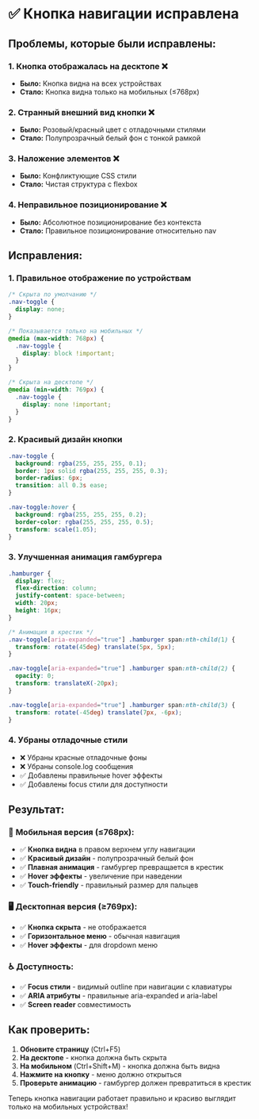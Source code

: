 # ✅ Кнопка навигации исправлена

## Проблемы, которые были исправлены:

### 1. **Кнопка отображалась на десктопе** ❌
- **Было:** Кнопка видна на всех устройствах
- **Стало:** Кнопка видна только на мобильных (≤768px)

### 2. **Странный внешний вид кнопки** ❌
- **Было:** Розовый/красный цвет с отладочными стилями
- **Стало:** Полупрозрачный белый фон с тонкой рамкой

### 3. **Наложение элементов** ❌
- **Было:** Конфликтующие CSS стили
- **Стало:** Чистая структура с flexbox

### 4. **Неправильное позиционирование** ❌
- **Было:** Абсолютное позиционирование без контекста
- **Стало:** Правильное позиционирование относительно nav

## Исправления:

### 1. **Правильное отображение по устройствам**

```css
/* Скрыта по умолчанию */
.nav-toggle {
  display: none;
}

/* Показывается только на мобильных */
@media (max-width: 768px) {
  .nav-toggle {
    display: block !important;
  }
}

/* Скрыта на десктопе */
@media (min-width: 769px) {
  .nav-toggle {
    display: none !important;
  }
}
```

### 2. **Красивый дизайн кнопки**

```css
.nav-toggle {
  background: rgba(255, 255, 255, 0.1);
  border: 1px solid rgba(255, 255, 255, 0.3);
  border-radius: 6px;
  transition: all 0.3s ease;
}

.nav-toggle:hover {
  background: rgba(255, 255, 255, 0.2);
  border-color: rgba(255, 255, 255, 0.5);
  transform: scale(1.05);
}
```

### 3. **Улучшенная анимация гамбургера**

```css
.hamburger {
  display: flex;
  flex-direction: column;
  justify-content: space-between;
  width: 20px;
  height: 16px;
}

/* Анимация в крестик */
.nav-toggle[aria-expanded="true"] .hamburger span:nth-child(1) {
  transform: rotate(45deg) translate(5px, 5px);
}

.nav-toggle[aria-expanded="true"] .hamburger span:nth-child(2) {
  opacity: 0;
  transform: translateX(-20px);
}

.nav-toggle[aria-expanded="true"] .hamburger span:nth-child(3) {
  transform: rotate(-45deg) translate(7px, -6px);
}
```

### 4. **Убраны отладочные стили**
- ❌ Убраны красные отладочные фоны
- ❌ Убраны console.log сообщения
- ✅ Добавлены правильные hover эффекты
- ✅ Добавлены focus стили для доступности

## Результат:

### 📱 **Мобильная версия (≤768px):**
- ✅ **Кнопка видна** в правом верхнем углу навигации
- ✅ **Красивый дизайн** - полупрозрачный белый фон
- ✅ **Плавная анимация** - гамбургер превращается в крестик
- ✅ **Hover эффекты** - увеличение при наведении
- ✅ **Touch-friendly** - правильный размер для пальцев

### 🖥️ **Десктопная версия (≥769px):**
- ✅ **Кнопка скрыта** - не отображается
- ✅ **Горизонтальное меню** - обычная навигация
- ✅ **Hover эффекты** - для dropdown меню

### ♿ **Доступность:**
- ✅ **Focus стили** - видимый outline при навигации с клавиатуры
- ✅ **ARIA атрибуты** - правильные aria-expanded и aria-label
- ✅ **Screen reader** совместимость

## Как проверить:

1. **Обновите страницу** (Ctrl+F5)
2. **На десктопе** - кнопка должна быть скрыта
3. **На мобильном** (Ctrl+Shift+M) - кнопка должна быть видна
4. **Нажмите на кнопку** - меню должно открыться
5. **Проверьте анимацию** - гамбургер должен превратиться в крестик

Теперь кнопка навигации работает правильно и красиво выглядит только на мобильных устройствах!
